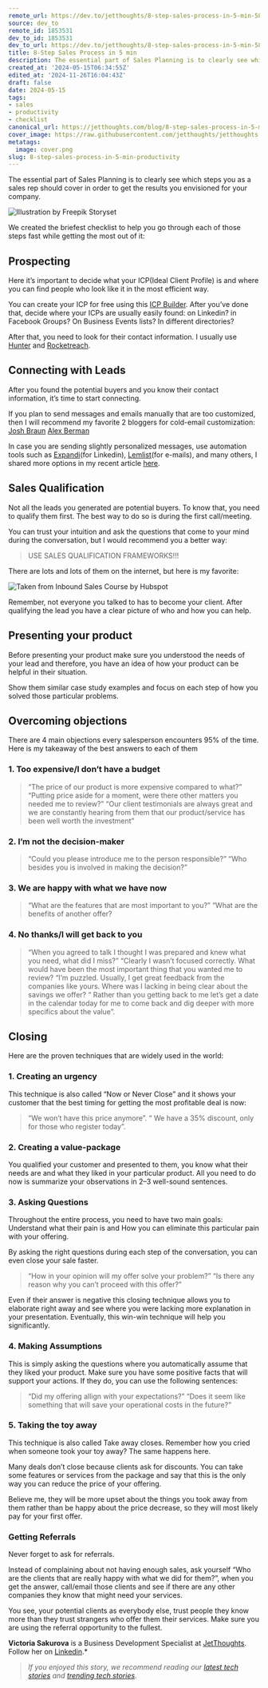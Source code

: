 ```yaml
---
remote_url: https://dev.to/jetthoughts/8-step-sales-process-in-5-min-581g
source: dev_to
remote_id: 1853531
dev_to_id: 1853531
dev_to_url: https://dev.to/jetthoughts/8-step-sales-process-in-5-min-581g
title: 8-Step Sales Process in 5 min
description: The essential part of Sales Planning is to clearly see which steps you as a sales rep should cover in...
created_at: '2024-05-15T06:34:55Z'
edited_at: '2024-11-26T16:04:43Z'
draft: false
date: 2024-05-15
tags:
- sales
- productivity
- checklist
canonical_url: https://jetthoughts.com/blog/8-step-sales-process-in-5-min-productivity/
cover_image: https://raw.githubusercontent.com/jetthoughts/jetthoughts.github.io/master/content/blog/8-step-sales-process-in-5-min-productivity/cover.png
metatags:
  image: cover.png
slug: 8-step-sales-process-in-5-min-productivity
---
```

The essential part of Sales Planning is to clearly see which steps you as a sales rep should cover in order to get the results you envisioned for your company.

![[Illustration by Freepik Storyset](https://storyset.com/illustration/processing/rafiki#407BFFFF&hide=&hide=complete)](file_0.png)

We created the briefest checklist to help you go through each of those steps fast while getting the most out of it:

## Prospecting

Here it’s important to decide what your ICP(Ideal Client Profile) is and where you can find people who look like it in the most efficient way.

You can create your ICP for free using this [ICP Builder](https://www.hubspot.com/make-my-persona?hubs_post=blog.hubspot.com%2Fservice%2Fhow-to-get-referrals&hubs_post-cta=Make%20My%20Persona&_ga=2.87996184.1254403287.1615146192-989053787.1572600208). After you’ve done that, decide where your ICPs are usually easily found: on Linkedin? in Facebook Groups? On Business Events lists? In different directories?

After that, you need to look for their contact information. I usually use [Hunter](https://hunter.io/email-finder) and [Rocketreach](https://rocketreach.co/).

## Connecting with Leads

After you found the potential buyers and you know their contact information, it’s time to start connecting.

If you plan to send messages and emails manually that are too customized, then I will recommend my favorite 2 bloggers for cold-email customization:
[Josh Braun](https://www.linkedin.com/in/josh-braun/)
[Alex Berman](https://youtube.com/playlist?list=PLtkcfOqeArMa9-nmJR8wxAOfSU4kzYpBj)

In case you are sending slightly personalized messages, use automation tools such as [Expandi](https://expandi.io/worlds-safest-software-for-linkedin-automation/)(for Linkedin), [Lemlist](https://www.lemlist.com/)(for e-mails), and many others, I shared more options in my recent article [here](https://jtway.co/the-ultimate-guide-to-the-sales-onboarding-in-it-companies-6e8b4a4a473).

## Sales Qualification

Not all the leads you generated are potential buyers. To know that, you need to qualify them first. The best way to do so is during the first call/meeting.

You can trust your intuition and ask the questions that come to your mind during the conversation, but I would recommend you a better way:
> USE SALES QUALIFICATION FRAMEWORKS!!!

There are lots and lots of them on the internet, but here is my favorite:

![Taken from Inbound Sales Course by Hubspot](file_1.png)

Remember, not everyone you talked to has to become your client. After qualifying the lead you have a clear picture of who and how you can help.

## Presenting your product

Before presenting your product make sure you understood the needs of your lead and therefore, you have an idea of how your product can be helpful in their situation.

Show them similar case study examples and focus on each step of how you solved those particular problems.

## Overcoming objections

There are 4 main objections every salesperson encounters 95% of the time. Here is my takeaway of the best answers to each of them

### 1. Too expensive/I don’t have a budget
>
> “The price of our product is more expensive compared to what?”
> “Putting price aside for a moment, were there other matters you needed me to review?”
> “Our client testimonials are always great and we are constantly hearing from them that our product/service has been well worth the investment”

### 2. I’m not the decision-maker
>
> “Could you please introduce me to the person responsible?”
> “Who besides you is involved in making the decision?”

### 3. We are happy with what we have now
>
> “What are the features that are most important to you?”
> “What are the benefits of another offer?

### 4. No thanks/I will get back to you
>
> “When you agreed to talk I thought I was prepared and knew what you need, what did I miss?”
> “Clearly I wasn’t focused correctly. What would have been the most important thing that you wanted me to review?
> “I’m puzzled. Usually, I get great feedback from the companies like yours. Where was I lacking in being clear about the savings we offer?
> “ Rather than you getting back to me let’s get a date in the calendar today for me to come back and dig deeper with more specifics about the value”.

## Closing

Here are the proven techniques that are widely used in the world:

### 1. Creating an urgency

This technique is also called “Now or Never Close” and it shows your customer that the best timing for getting the most profitable deal is now:
> “We won’t have this price anymore”.
> “ We have a 35% discount, only for those who register today”.

### 2. Creating a value-package

You qualified your customer and presented to them, you know what their needs are and what they liked in your particular product. All you need to do now is summarize your observations in 2–3 well-sound sentences.

### 3. Asking Questions

Throughout the entire process, you need to have two main goals: Understand what their pain is and How you can eliminate this particular pain with your offering.

By asking the right questions during each step of the conversation, you can even close your sale faster.
> “How in your opinion will my offer solve your problem?”
> “Is there any reason why you can’t proceed with this offer?”

Even if their answer is negative this closing technique allows you to elaborate right away and see where you were lacking more explanation in your presentation. Eventually, this win-win technique will help you significantly.

### 4. Making Assumptions

This is simply asking the questions where you automatically assume that they liked your product. Make sure you have some positive facts that will support your actions. If they do, you can use the following sentences:
> “Did my offering allign with your expectations?”
> “Does it seem like something that will save your operational costs in the future?”

### 5. Taking the toy away

This technique is also called Take away closes. Remember how you cried when someone took your toy away? The same happens here.

Many deals don’t close because clients ask for discounts. You can take some features or services from the package and say that this is the only way you can reduce the price of your offering.

Believe me, they will be more upset about the things you took away from them rather than be happy about the price decrease, so they will most likely pay for your first offer.

### Getting Referrals

Never forget to ask for referrals.

Instead of complaining about not having enough sales, ask yourself “Who are the clients that are really happy with what we did for them?”, when you get the answer, call/email those clients and see if there are any other companies they know that might need your services.

You see, your potential clients as everybody else, trust people they know more than they trust strangers who offer them their services. Make sure you are using the referral opportunity to the fullest.

**Victoria Sakurova** is a Business Development Specialist at [JetThoughts](https://www.jetthoughts.com/). Follow her on [Linkedin](https://www.linkedin.com/in/victoriasakurova/).*
> *If you enjoyed this story, we recommend reading our [latest tech stories](https://jtway.co/latest) and [trending tech stories](https://jtway.co/trending).*
